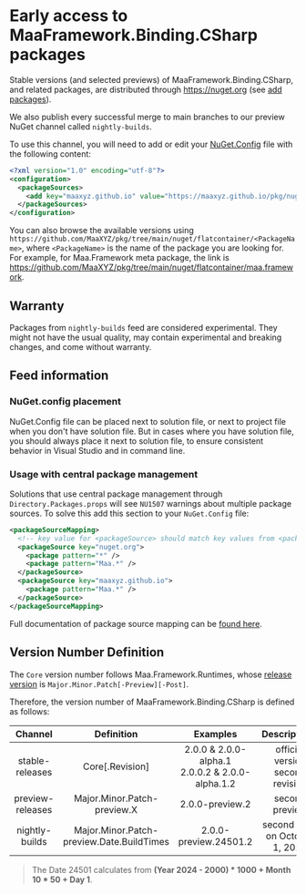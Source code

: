 # Early access to MaaFramework.Binding.CSharp packages

Stable versions (and selected previews) of MaaFramework.Binding.CSharp, and related packages, are distributed through <https://nuget.org> (see [add packages](../README.md#add-packages)).

We also publish every successful merge to main branches to our preview NuGet channel called `nightly-builds`.

To use this channel, you will need to add or edit your [NuGet.Config](https://learn.microsoft.com/nuget/reference/nuget-config-file) file with the following content:

```xml
<?xml version="1.0" encoding="utf-8"?>
<configuration>
  <packageSources>
    <add key="maaxyz.github.io" value="https://maaxyz.github.io/pkg/nuget/index.json" />
  </packageSources>
</configuration>
```

You can also browse the available versions using `https://github.com/MaaXYZ/pkg/tree/main/nuget/flatcontainer/<PackageName>`, where `<PackageName>` is the name of the package you are looking for. For example, for Maa.Framework meta package, the link is <https://github.com/MaaXYZ/pkg/tree/main/nuget/flatcontainer/maa.framework>.

## Warranty

Packages from `nightly-builds` feed are considered experimental. They might not have the usual quality, may contain experimental and breaking changes, and come without warranty.

## Feed information

### NuGet.config placement

NuGet.Config file can be placed next to solution file, or next to project file when you don't have solution file. But in cases where you have solution file, you should always place it next to solution file, to ensure consistent behavior in Visual Studio and in command line.

### Usage with central package management

Solutions that use central package management through `Directory.Packages.props` will see `NU1507` warnings about multiple package sources. To solve this add this section to your `NuGet.Config` file:

```xml
<packageSourceMapping>
  <!-- key value for <packageSource> should match key values from <packageSources> element -->
  <packageSource key="nuget.org">
    <package pattern="*" />
    <package pattern="Maa.*" />
  </packageSource>
  <packageSource key="maaxyz.github.io">
    <package pattern="Maa.*" />
  </packageSource>
</packageSourceMapping>
```


Full documentation of package source mapping can be [found here](https://learn.microsoft.com/nuget/consume-packages/package-source-mapping#enable-by-manually-editing-nugetconfig).

## Version Number Definition

The `Core` version number follows Maa.Framework.Runtimes, whose [release version](https://github.com/MaaXYZ/MaaFramework/issues/208) is `Major.Minor.Patch[-Preview][-Post]`.

Therefore, the version number of MaaFramework.Binding.CSharp is defined as follows:

| Channel | Definition | Examples | Descriptions |
| :---: | :---: | :---: | :---: |
| stable-releases | Core[.Revision] | 2.0.0 & 2.0.0-alpha.1 <br> 2.0.0.2 & 2.0.0-alpha.1.2 | official version <br> second revision |
| preview-releases | Major.Minor.Patch-preview.X | 2.0.0-preview.2 | second preview |
| nightly-builds | Major.Minor.Patch-preview.Date.BuildTimes | 2.0.0-preview.24501.2 | second build <br> on October 1, 2024 |

> The Date 24501 calculates from **(Year 2024 - 2000) * 1000 + Month 10 * 50 + Day 1**.
